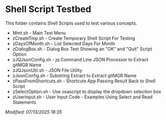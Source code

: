 # Shell Script Testbed

This folder contains Shell Scripts used to test various concepts.

* Mmt.sh - Main Test Menu
* zCreateTmp.sh - Create Temporary Shell Script For Testing
* zDaysOfMonth.sh - List Selected Days For Month
* zDialogBox.sh - Dialog Box Test Showing an "OK" and "Quit" Script Option
* zJQJsonConfig.sh - jq Command Line JSON  Processor to Extract gitMGR Name
* zJQJsonUtil.sh - JSON File Utility
* zJsonConfig.sh - Substring Extract to Extract gitMGR Name
* zPassFromShortcuts.sh - Shortcuts App Passing Result Back to Shell Script
* zSelectOption.sh - Use osascript to display the dropdown selection box
* zUserinput.sh - User Input Code - Examples Using Select and Read Statements

_Modified: 07/13/2025 18:35_